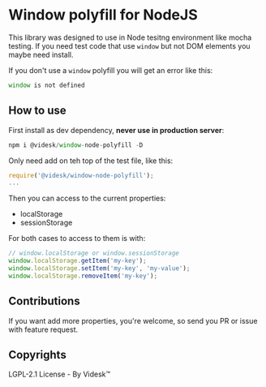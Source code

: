 # Window polyfill for NodeJS

This library was designed to use in Node tesitng environment like mocha testing. If you need test code that use `window` but not DOM elements you maybe need install.

If you don't use a `window` polyfill you will get an error like this:

```js
window is not defined
```

## How to use

First install as dev dependency, **never use in production server**:

```js
npm i @videsk/window-node-polyfill -D
```

Only need add on teh top of the test file, like this:

```js
require('@videsk/window-node-polyfill');
...
```

Then you can access to the current properties:

- localStorage
- sessionStorage

For both cases to access to them is with:

```js
// window.localStorage or window.sessionStorage
window.localStorage.getItem('my-key');
window.localStorage.setItem('my-key', 'my-value');
window.localStorage.removeItem('my-key');
``` 

## Contributions

If you want add more properties, you're welcome, so send you PR or issue with feature request.

## Copyrights

LGPL-2.1 License - By Videsk™

